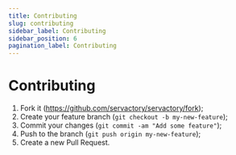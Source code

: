 ```yaml
---
title: Contributing
slug: contributing
sidebar_label: Contributing
sidebar_position: 6
pagination_label: Contributing
---
```


# Contributing

1. Fork it (https://github.com/servactory/servactory/fork);
2. Create your feature branch (`git checkout -b my-new-feature`);
3. Commit your changes (`git commit -am "Add some feature"`);
4. Push to the branch (`git push origin my-new-feature`);
5. Create a new Pull Request.

